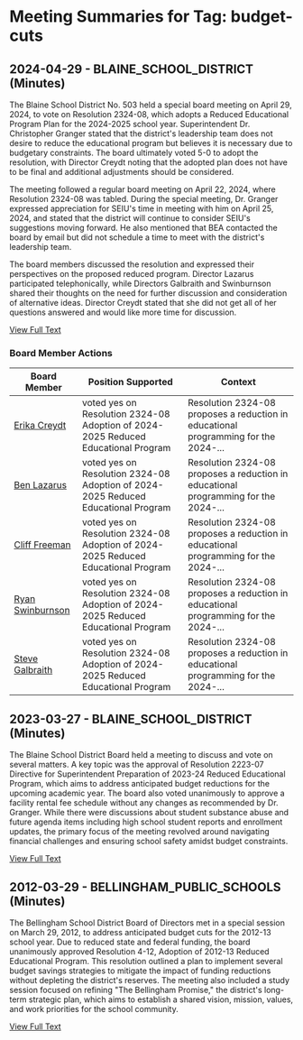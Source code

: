 # Meeting Summaries for Tag: budget-cuts

## 2024-04-29 - BLAINE_SCHOOL_DISTRICT (Minutes)

The Blaine School District No. 503 held a special board meeting on April 29, 2024, to vote on Resolution 2324-08, which adopts a Reduced Educational Program Plan for the 2024-2025 school year. Superintendent Dr. Christopher Granger stated that the district's leadership team does not desire to reduce the educational program but believes it is necessary due to budgetary constraints. The board ultimately voted 5-0 to adopt the resolution, with Director Creydt noting that the adopted plan does not have to be final and additional adjustments should be considered.  

The meeting followed a regular board meeting on April 22, 2024, where Resolution 2324-08 was tabled. During the special meeting, Dr. Granger expressed appreciation for SEIU's time in meeting with him on April 25, 2024, and stated that the district will continue to consider SEIU's suggestions moving forward. He also mentioned that BEA contacted the board by email but did not schedule a time to meet with the district's leadership team.  

The board members discussed the resolution and expressed their perspectives on the proposed reduced program. Director Lazarus participated telephonically, while Directors Galbraith and Swinburnson shared their thoughts on the need for further discussion and consideration of alternative ideas. Director Creydt stated that she did not get all of her questions answered and would like more time for discussion.

[View Full Text](https://raw.githubusercontent.com/WhatsUpWhatcom/schoolboardexplorer/refs/heads/main/data/countries/usa/states/wa/counties/whatcom/school_boards/blaine_school_district/2024/2024-04-29-minutes.txt)

### Board Member Actions

| Board Member | Position Supported | Context |
|--------------|--------------------|---------|
| [Erika Creydt](board_member_11.md) | voted yes on Resolution 2324-08 Adoption of 2024-2025 Reduced Educational Program | Resolution 2324-08 proposes a reduction in educational programming for the 2024-... |
| [Ben Lazarus](board_member_12.md) | voted yes on Resolution 2324-08 Adoption of 2024-2025 Reduced Educational Program | Resolution 2324-08 proposes a reduction in educational programming for the 2024-... |
| [Cliff Freeman](board_member_13.md) | voted yes on Resolution 2324-08 Adoption of 2024-2025 Reduced Educational Program | Resolution 2324-08 proposes a reduction in educational programming for the 2024-... |
| [Ryan Swinburnson](board_member_14.md) | voted yes on Resolution 2324-08 Adoption of 2024-2025 Reduced Educational Program | Resolution 2324-08 proposes a reduction in educational programming for the 2024-... |
| [Steve Galbraith](board_member_15.md) | voted yes on Resolution 2324-08 Adoption of 2024-2025 Reduced Educational Program | Resolution 2324-08 proposes a reduction in educational programming for the 2024-... |

## 2023-03-27 - BLAINE_SCHOOL_DISTRICT (Minutes)

The Blaine School District Board held a meeting to discuss and vote on several matters. A key topic was the approval of Resolution 2223-07 Directive for Superintendent Preparation of 2023-24 Reduced Educational Program, which aims to address anticipated budget reductions for the upcoming academic year.  The board also voted unanimously to approve a facility rental fee schedule without any changes as recommended by Dr. Granger. While there were discussions about student substance abuse and future agenda items including high school student reports and enrollment updates, the primary focus of the meeting revolved around navigating financial challenges and ensuring school safety amidst budget constraints.

[View Full Text](https://raw.githubusercontent.com/WhatsUpWhatcom/schoolboardexplorer/refs/heads/main/data/countries/usa/states/wa/counties/whatcom/school_boards/blaine_school_district/2023/2023-03-27-minutes.txt)

## 2012-03-29 - BELLINGHAM_PUBLIC_SCHOOLS (Minutes)

The Bellingham School District Board of Directors met in a special session on March 29, 2012, to address anticipated budget cuts for the 2012-13 school year. Due to reduced state and federal funding, the board unanimously approved Resolution 4-12, Adoption of 2012-13 Reduced Educational Program. This resolution outlined a plan to implement several budget savings strategies to mitigate the impact of funding reductions without depleting the district's reserves. The meeting also included a study session focused on refining "The Bellingham Promise," the district's long-term strategic plan, which aims to establish a shared vision, mission, values, and work priorities for the school community.

[View Full Text](https://raw.githubusercontent.com/WhatsUpWhatcom/schoolboardexplorer/refs/heads/main/data/countries/usa/states/wa/counties/whatcom/school_boards/bellingham_public_schools/2012/2012-03-29-minutes.txt)


